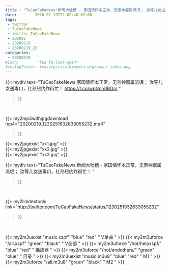 ```yaml
---
title : "TuCaoFakeNews:新闻大吐槽 - 家国情怀本正常，无奈神器属流氓； 汝等儿女送毒口，红孙纽约炸街忙！ "
date:        2020-02-19T22:02:48-07:00
tags:
 - twitter
 - TuCaoFakeNews
 - twitter_TuCaoFakeNews
 - 202002
 - 20200219
 - 20200219_22
categories:
 - 20200219
#icon:        "fas fa-lock-open"
#resImgTeaser: teaserpics/wikipedia.org/emacs-jokes.png
---
```


{{< mydiv text="TuCaoFakeNews:家国情怀本正常，无奈神器属流氓； 汝等儿女送毒口，红孙纽约炸街忙！  https://t.co/wpGnm1BOrs "
>}}
<br>


{{< my2mp4withjpgdownload mp4="20200219_1230251932633055232.mp4"
>}}

{{< my2jpgexist "xx1.jpg" >}}<br>
{{< my2jpgexist "xx2.jpg" >}}<br>
{{< my2jpgexist "xx3.jpg" >}}<br>



{{< mydiv text="TuCaoFakeNews:新闻大吐槽 - 家国情怀本正常，无奈神器属流氓； 汝等儿女送毒口，红孙纽约炸街忙！ "
>}}
<br>

{{< my2linktextonly link="http://twitter.com/TuCaoFakeNews/status/1230251932633055232"
>}}


<br>

{{< my2m3uexist "music.xspf"        "blue"   "red"    " V单曲 " >}} {{< my2m3uforce "/all.xspf"         "green"  "black"  " V全部 " >}} {{< my2m3uforce "/hot/helpxspf/"    "blue"   "red"    " 播放器 " >}} {{< my2m3uforce "/hot/endothers/"   "green"  "blue"   " 目录 " >}} {{< my2m3uexist "music.m3u8"        "blue"   "red"    " M1 " >}} {{< my2m3uforce "/all.m3u8"         "green"  "black"  " M2 " >}} 
